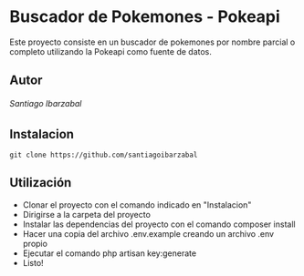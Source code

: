 # Buscador de Pokemones - Pokeapi

Este proyecto consiste en un buscador de pokemones por nombre parcial o completo utilizando la Pokeapi como fuente de datos. 

## Autor

###### Santiago Ibarzabal

## Instalacion

```git clone https://github.com/santiagoibarzabal```

## Utilización

- Clonar el proyecto con el comando indicado en "Instalacion" 
- Dirigirse a la carpeta del proyecto
- Instalar las dependencias del proyecto con el comando composer install
- Hacer una copia del archivo .env.example creando un archivo .env propio
- Ejecutar el comando php artisan key:generate
- Listo! 
